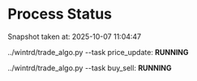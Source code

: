 # Process Status

Snapshot taken at: 2025-10-07 11:04:47

../wintrd/trade_algo.py --task price_update: **RUNNING**

../wintrd/trade_algo.py --task buy_sell: **RUNNING**


